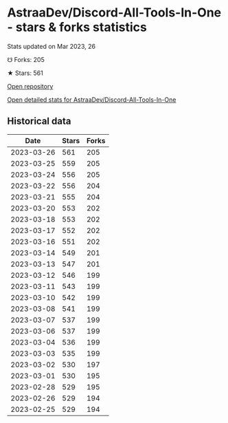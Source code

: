 # AstraaDev/Discord-All-Tools-In-One - stars & forks statistics

Stats updated on Mar 2023, 26

☋ Forks: 205

★ Stars: 561

[Open repository](https://github.com/AstraaDev/Discord-All-Tools-In-One)

[Open detailed stats for AstraaDev/Discord-All-Tools-In-One](https://reviewgithub.com/rep/AstraaDev/Discord-All-Tools-In-One)

## Historical data
| Date | Stars | Forks |
|------|-------|-------|
| 2023-03-26 | 561 | 205 | 
| 2023-03-25 | 559 | 205 | 
| 2023-03-24 | 556 | 205 | 
| 2023-03-22 | 556 | 204 | 
| 2023-03-21 | 555 | 204 | 
| 2023-03-20 | 553 | 202 | 
| 2023-03-18 | 553 | 202 | 
| 2023-03-17 | 552 | 202 | 
| 2023-03-16 | 551 | 202 | 
| 2023-03-14 | 549 | 201 | 
| 2023-03-13 | 547 | 201 | 
| 2023-03-12 | 546 | 199 | 
| 2023-03-11 | 543 | 199 | 
| 2023-03-10 | 542 | 199 | 
| 2023-03-08 | 541 | 199 | 
| 2023-03-07 | 537 | 199 | 
| 2023-03-06 | 537 | 199 | 
| 2023-03-04 | 536 | 199 | 
| 2023-03-03 | 535 | 199 | 
| 2023-03-02 | 530 | 197 | 
| 2023-03-01 | 530 | 195 | 
| 2023-02-28 | 529 | 195 | 
| 2023-02-26 | 529 | 194 | 
| 2023-02-25 | 529 | 194 | 

